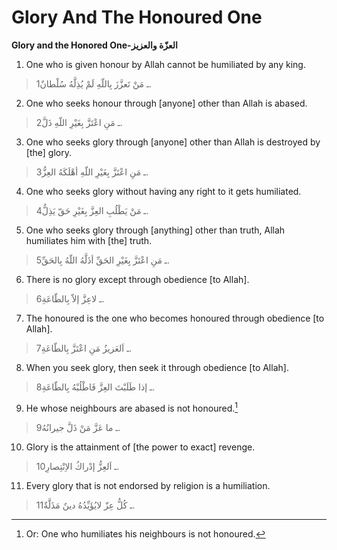 Glory And The Honoured One
==========================

**Glory and the Honored One-العزّة والعزيز**

1. One who is given honour by Allah cannot be humiliated by any king.

> 1ـ مَنْ تَعزَّزَ بِاللّهِ لَمْ يُذِلَّهُ سُلْطانٌ.

2. One who seeks honour through [anyone] other than Allah is abased.

> 2ـ مَنِ اعْتَزَّ بِغَيْرِ اللّهِ ذَلَّ.

3. One who seeks glory through [anyone] other than Allah is destroyed by
[the] glory.

> 3ـ مَنِ اعْتَزَّ بِغَيْرِ اللّهِ أهْلَكَهُ العِزُّ.

4. One who seeks glory without having any right to it gets humiliated.

> 4ـ مَنْ يَطْلُبِ العِزَّ بِغَيْرِ حَقّ يَذِلُّ.

5. One who seeks glory through [anything] other than truth, Allah
humiliates him with [the] truth.

> 5ـ مَنِ اعْتَزَّ بِغَيْرِ الحَقِّ أذَلَّهُ اللّهُ بِالحَقِّ.

6. There is no glory except through obedience [to Allah].

> 6ـ لاعِزَّ إلاّ بِالطّاعَةِ.

7. The honoured is the one who becomes honoured through obedience [to
Allah].

> 7ـ اَلعَزيزُ مَنِ اعْتَزَّ بِالطّاعَةِ.

8. When you seek glory, then seek it through obedience [to Allah].

> 8ـ إذا طَلَبْتَ العِزَّ فَاطْلُبْهُ بِالطّاعَةِ.

9. He whose neighbours are abased is not honoured.[^1]

> 9ـ ما عَزَّ مَنْ ذَلَّ جيرانُهُ.

10. Glory is the attainment of [the power to exact] revenge.

> 10ـ اَلعِزُّ إدْراكُ الاِنْتِصارِ.

11. Every glory that is not endorsed by religion is a humiliation.

> 11ـ كُلُّ عِزّ لايُؤَيِّدُهُ دينٌ مَذَلَّةٌ.

[^1]: Or: One who humiliates his neighbours is not honoured.


